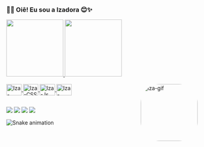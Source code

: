 ### 🐸🍄 Oiê! Eu sou a Izadora 😊✨

<div>
  <a href="https://github.com/izamayumi">
  <img height="150em" src="https://github-readme-stats.vercel.app/api?username=izamayumi&show_icons=true&theme=dracula&include_all_commits=true&count_private=true"/>
  <img height="150em" src="https://github-readme-stats.vercel.app/api/top-langs/?username=izamayumi&layout=compact&langs_count=7&theme=dracula"/>
</div>
  
<div style="display: inline_block"><br>
  <img align="center" alt="Iza-HTML" height="30" width="40" src="https://cdn.jsdelivr.net/gh/devicons/devicon/icons/html5/html5-plain.svg">
  <img align="center" alt="Iza-CSS" height="30" width="40" src="https://cdn.jsdelivr.net/gh/devicons/devicon/icons/css3/css3-plain.svg">
  <img align="center" alt="Iza-Js" height="30" width="40" src="https://cdn.jsdelivr.net/gh/devicons/devicon/icons/javascript/javascript-original.svg">
  <img align="center" alt="Iza-Figma" height="30" width="40" src="https://cdn.jsdelivr.net/gh/devicons/devicon/icons/figma/figma-original.svg">
  <img align="right" alt="Iza-gif" height="150" style="border-radius:50px;" src="https://media.discordapp.net/attachments/836924830846681100/966381711199961189/Design_sem_nome.gif">
</div>
  
##  
  
<div>
  <a href="https://www.instagram.com/iza.goto/" target="_blank"><img src="https://img.shields.io/badge/-Instagram-%23E4405F?style=for-the-badge&logo=instagram&logoColor=white" target="_blank"></a> 
  <a href="https://www.linkedin.com/in/izadora-mayumi-a94276238" target="_blank"><img src="https://img.shields.io/badge/-LinkedIn-%230077B5?style=for-the-badge&logo=linkedin&logoColor=white" target="_blank"></a>
  <a href = "mailto:izadorabomfim@gmail.com"><img src="https://img.shields.io/badge/-Gmail-%23333?style=for-the-badge&logo=gmail&logoColor=white" target="_blank"></a>
  <a href="https://open.spotify.com/user/izadora_mayumi?si=75b0bb15681e4b5a" target="_blank"><img src="https://img.shields.io/badge/Spotify-1ED760?&style=for-the-badge&logo=spotify&logoColor=white" target="_blank"></a>

![Snake animation](https://github.com/izamayumi/izamayumi/blob/output/github-contribution-grid-snake.svg)

</div>
  
  

